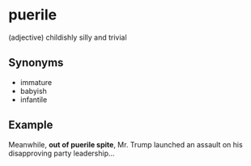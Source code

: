 # puerile

(adjective) childishly silly and trivial

## Synonyms

+ immature
+ babyish
+ infantile

## Example

Meanwhile, **out of puerile spite**, Mr. Trump launched an assault on his disapproving party leadership...
